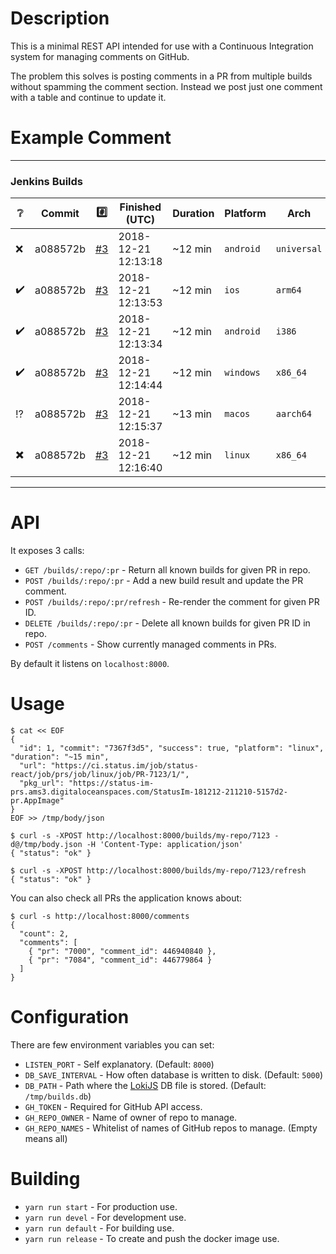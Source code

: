 # Description

This is a minimal REST API intended for use with a Continuous Integration system for managing comments on GitHub.

The problem this solves is posting comments in a PR from multiple builds without spamming the comment section. Instead we post just one comment with a table and continue to update it.

# Example Comment

---
### Jenkins Builds
| :grey_question: | Commit | :hash: | Finished (UTC) | Duration | Platform | Arch | Result |
|-|-|-|-|-|-|-|-|
| :x: | a088572b | [#3](https://example.org) | 2018-12-21 12:13:18 | ~12 min | `android` | `universal` | [:page_facing_up:`log`](https://example.org) |
| :heavy_check_mark: | a088572b | [#3](https://example.org) | 2018-12-21 12:13:53 | ~12 min | `ios` | `arm64` | [:package:`api`](https://example.org) |
| :heavy_check_mark: | a088572b | [#3](https://example.org) | 2018-12-21 12:13:34 | ~12 min | `android` | `i386` | [:package:`apk`](https://example.org) [:calling:](https://chart.apis.google.com/chart?cht=qr&chs=400x400&chld=L%7C%0A0&chl=https%3A%2F%2Fexample.org) |
| :heavy_check_mark: | a088572b | [#3](https://example.org) | 2018-12-21 12:14:44 | ~12 min | `windows` | `x86_64` | [:package:`exe`](https://example.org) |
| :interrobang: | a088572b | [#3](https://example.org) | 2018-12-21 12:15:37 | ~13 min | `macos` | `aarch64` | [:page_facing_up:`log`](https://example.org) |
| :heavy_multiplication_x: | a088572b | [#3](https://example.org) | 2018-12-21 12:16:40 | ~12 min | `linux` | `x86_64` | [:package:`pkg`](https://unknown.example.org/path/package) |
---

# API

It exposes 3 calls:

* `GET /builds/:repo/:pr` - Return all known builds for given PR in repo.
* `POST /builds/:repo/:pr` - Add a new build result and update the PR comment.
* `POST /builds/:repo/:pr/refresh` - Re-render the comment for given PR ID.
* `DELETE /builds/:repo/:pr` - Delete all known builds for given PR ID in repo. 
* `POST /comments` - Show currently managed comments in PRs.

By default it listens on `localhost:8000`.

# Usage

```
$ cat << EOF
{
  "id": 1, "commit": "7367f3d5", "success": true, "platform": "linux", "duration": "~15 min",
  "url": "https://ci.status.im/job/status-react/job/prs/job/linux/job/PR-7123/1/",
  "pkg_url": "https://status-im-prs.ams3.digitaloceanspaces.com/StatusIm-181212-211210-5157d2-pr.AppImage"
}
EOF >> /tmp/body/json

$ curl -s -XPOST http://localhost:8000/builds/my-repo/7123 -d@/tmp/body.json -H 'Content-Type: application/json'
{ "status": "ok" }

$ curl -s -XPOST http://localhost:8000/builds/my-repo/7123/refresh
{ "status": "ok" }
```
You can also check all PRs the application knows about:
```
$ curl -s http://localhost:8000/comments
{
  "count": 2,
  "comments": [
    { "pr": "7000", "comment_id": 446940840 },
    { "pr": "7084", "comment_id": 446779864 }
  ]
}
```
# Configuration

There are few environment variables you can set:

* `LISTEN_PORT` - Self explanatory. (Default: `8000`)
* `DB_SAVE_INTERVAL` - How often database is written to disk. (Default: `5000`)
* `DB_PATH` - Path where the [LokiJS](http://lokijs.org/#/) DB file is stored. (Default: `/tmp/builds.db`)
* `GH_TOKEN` - Required for GitHub API access.
* `GH_REPO_OWNER` - Name of owner of repo to manage.
* `GH_REPO_NAMES` - Whitelist of names of GitHub repos to manage. (Empty means all)

# Building

* `yarn run start` - For production use.
* `yarn run devel` - For development use.
* `yarn run default` - For building use.
* `yarn run release` - To create and push the docker image use.
